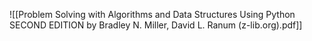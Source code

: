 ![[Problem Solving with Algorithms and Data Structures Using Python SECOND EDITION by Bradley N. Miller, David L. Ranum (z-lib.org).pdf]]